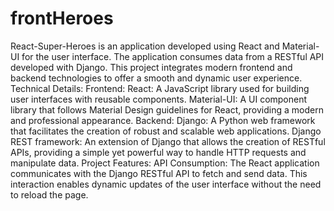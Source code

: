 # frontHeroes
 React-Super-Heroes is an application developed using React and Material-UI for the user interface. The application consumes data from a RESTful API developed with Django. This project integrates modern frontend and backend technologies to offer a smooth and dynamic user experience.  Technical Details: Frontend:  React: A JavaScript library used for building user interfaces with reusable components. Material-UI: A UI component library that follows Material Design guidelines for React, providing a modern and professional appearance. Backend:  Django: A Python web framework that facilitates the creation of robust and scalable web applications. Django REST framework: An extension of Django that allows the creation of RESTful APIs, providing a simple yet powerful way to handle HTTP requests and manipulate data. Project Features: API Consumption:  The React application communicates with the Django RESTful API to fetch and send data. This interaction enables dynamic updates of the user interface without the need to reload the page.
